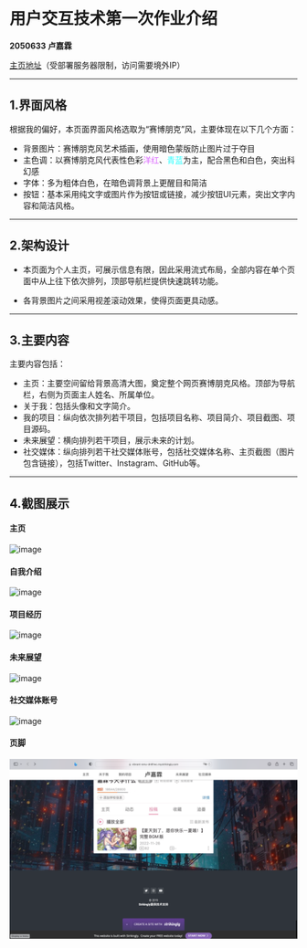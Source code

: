 # 用户交互技术第一次作业介绍

**2050633 卢嘉霖**

[主页地址](https://vibrant-emu-dn81wc.mystrikingly.com)（受部署服务器限制，访问需要境外IP）

---

## 1.界面风格

根据我的偏好，本页面界面风格选取为“赛博朋克”风，主要体现在以下几个方面：

- 背景图片：赛博朋克风艺术插画，使用暗色蒙版防止图片过于夺目
- 主色调：以赛博朋克风代表性色彩<font color=DB67FF>洋红</font>、<font color=#2BFEFF>青蓝</font>为主，配合黑色和白色，突出科幻感
- 字体：多为粗体白色，在暗色调背景上更醒目和简洁
- 按钮：基本采用纯文字或图片作为按钮或链接，减少按钮UI元素，突出文字内容和简洁风格。

---

## 2.架构设计

- 本页面为个人主页，可展示信息有限，因此采用流式布局，全部内容在单个页面中从上往下依次排列，顶部导航栏提供快速跳转功能。

- 各背景图片之间采用视差滚动效果，使得页面更具动感。

---

## 3.主要内容

主要内容包括：

- 主页：主要空间留给背景高清大图，奠定整个网页赛博朋克风格。顶部为导航栏，右侧为页面主人姓名、所属单位。
- 关于我：包括头像和文字简介。
- 我的项目：纵向依次排列若干项目，包括项目名称、项目简介、项目截图、项目源码。
- 未来展望：横向排列若干项目，展示未来的计划。
- 社交媒体：纵向排列若干社交媒体账号，包括社交媒体名称、主页截图（图片包含链接），包括Twitter、Instagram、GitHub等。

---

## 4.截图展示

#### 主页

![image](1.png)

#### 自我介绍

![image](2.png)

#### 项目经历

![image](3.png)

#### 未来展望

![image](4.png)

#### 社交媒体账号

![image](5.png)

#### 页脚

![image](6.png)
